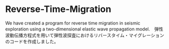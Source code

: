 # Reverse-Time-Migration
We have created a program for reverse time migration in seismic exploration using a two-dimensional elastic wave propagation model.　弾性波動伝播方程式を用いて弾性波探査におけるリバースタイム・マイグレーションのコードを作成しました。
